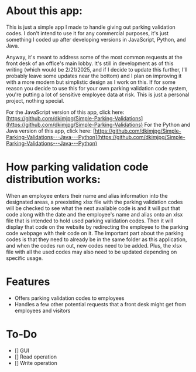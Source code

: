 # About this app:
This is just a simple app I made to handle giving out parking validation codes. I don't intend to use it for any commercial purposes, 
it's just something I coded up after developing versions in JavaScript, Python, and Java.

Anyway, it's meant to address some of the most common requests at the front desk of an office's main lobby. It's still in development as 
of this writing (which would be 2/21/2025, and if I decide to update this further, I'll probably leave some updates near the bottom) and
I plan on improving it with a more modern but simplistic design as I work on this. If for some reason you decide to use this for your
own parking validation code system, you're putting a lot of sensitive employee data at risk. This is just a personal project, nothing
special.

For the JavaScript version of this app, click here: [https://github.com/dkimjpg/Simple-Parking-Validations](https://github.com/dkimjpg/Simple-Parking-Validations)
For the Python and Java version of this app, click here: [https://github.com/dkimjpg/Simple-Parking-Validations---Java---Python](https://github.com/dkimjpg/Simple-Parking-Validations---Java---Python)

# How parking validation code distribution works:
When an employee enters their name and alias information into the designated areas, a preexisting xlsx file with the parking validation codes 
will be checked to see what the next available code is and it will put that code along with the date and the employee's name and alias onto an xlsx file
that is intended to hold used parking validation codes. Then it will display that code on the website by redirecting the employee to the 
parking code webpage with their code on it. The important part about the parking codes is that they need to already be in the same folder as
this application, and when the codes run out, new codes need to be added. Plus, the xlsx file with all the used codes may also need to be updated
depending on specific usage.

# Features
- Offers parking validation codes to employees
- Handles a few other potential requests that a front desk might get from employees and visitors

# To-Do
- [] GUI
- [] Read operation
- [] Write operation
